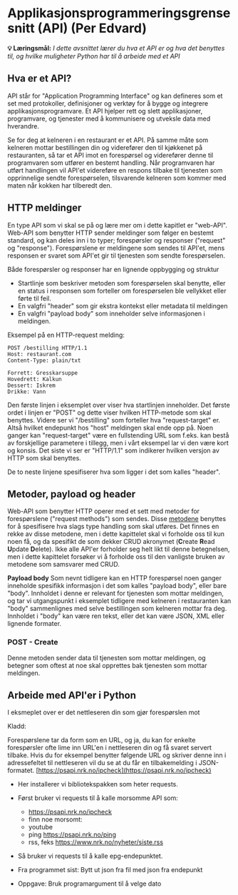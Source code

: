 Applikasjonsprogrammeringsgrensesnitt (API) (Per Edvard)
==================================================================================

**💡 Læringsmål:**
_I dette avsnittet lærer du hva et API er og hva det benyttes til, og hvilke muligheter Python har til å arbeide med et API_


## Hva er et API?
API står for "Application Programming Interface" og kan defineres som et set med protokoller, definisjoner og verktøy for å bygge og integrere applikasjonsprogramvare.
Et API hjelper rett og slett applikasjoner, programvare, og tjenester med å kommunisere og utveksle data med hverandre.

Se for deg at kelneren i en restaurant er et API. På samme måte som kelneren mottar bestillingen din og viderefører den til kjøkkenet på restauranten, så tar et API imot en forespørsel og viderefører denne til programvaren som utfører en bestemt handling.
Når programvaren har utført handlingen vil API'et videreføre en respons tilbake til tjenesten som opprinnelige sendte forespørselen,
tilsvarende kelneren som kommer med maten når kokken har tilberedt den.


## HTTP meldinger
En type API som vi skal se på og lære mer om i dette kapitlet er "web-API". 
Web-API som benytter HTTP sender meldinger som følger en bestemt standard, og kan deles inn i to typer; forespørsler og responser ("request" og "response"). Forespørslene er meldingene som sendes til API'et, mens responsen er svaret som API'et gir til tjenesten som sendte forespørselen.

Både forespørsler og responser har en lignende oppbygging og struktur

- Startlinje som beskriver metoden som forespørselen skal benytte, eller en status i responsen som forteller om forespørselen ble vellykket eller førte til feil.
- En valgfri "header" som gir ekstra kontekst eller metadata til meldingen
- En valgfri "payload body" som inneholder selve informasjonen i meldingen.

Eksempel på en HTTP-request melding:
```
POST /bestilling HTTP/1.1
Host: restaurant.com
Content-Type: plain/txt

Forrett: Gresskarsuppe
Hovedrett: Kalkun
Dessert: Iskrem
Drikke: Vann 
```

Den første linjen i eksemplet over viser hva startlinjen inneholder. Det første ordet i linjen er "POST" og dette viser hvilken HTTP-metode som skal benyttes.
Videre ser vi "/bestilling" som forteller hva "request-target" er. Altså hvilket endepunkt hos "host" meldingen skal ende opp på. Noen ganger kan "request-target" være en fullstending URL som f.eks. kan bestå av forskjellige parametere i tillegg, men i vårt eksempel lar vi den være kort og konsis.
Det siste vi ser er "HTTP/1.1" som indikerer hvilken versjon av HTTP som skal benyttes.

De to neste linjene spesifiserer hva som ligger i det som kalles "header". 


## Metoder, payload og header
Web-API som benytter HTTP operer med et sett med metoder for forespørslene ("request methods") som sendes.
Disse [metodene](https://developer.mozilla.org/en-US/docs/Web/HTTP/Methods) benyttes for å spesifisere hva slags type handling som skal utføres.
Det finnes en rekke av disse metodene, men i dette kapittelet skal vi forholde oss til kun noen få, og da spesifikt de som dekker
CRUD akronymet (**C**reate **R**ead **U**pdate **D**elete). Ikke alle API'er forholder seg helt likt til denne betegnelsen, men i dette kapittelet forsøker vi å forholde oss til den vanligste bruken av metodene som samsvarer med CRUD.

**Payload body**
Som nevnt tidligere kan en HTTP forespørsel noen ganger inneholde spesifikk informasjon i det som kalles "payload body", eller bare "body". Innholdet i denne er relevant for tjenesten som mottar meldingen, og tar vi utgangspunkt i eksemplet tidligere med kelneren i restauranten kan "body" sammenlignes med selve bestillingen som kelneren mottar fra deg.
Innholdet i "body" kan være ren tekst, eller det kan være JSON, XML eller lignende formater.

### POST - Create
Denne metoden sender data til tjenesten som mottar meldingen, og betegner som oftest at noe skal opprettes bak tjenesten som mottar meldingen.

## Arbeide med API'er i Python
I eksmeplet over er det nettleseren din som gjør forespørslen mot



Kladd:

Forespørslene tar da form som en URL, og ja, du kan for enkelte forespørsler ofte lime inn URL'en i nettleseren din og få svaret servert tilbake.
Hvis du for eksempel benytter følgende URL og skriver denne inn i adressefeltet til nettleseren vil du se at du får en tilbakemelding i JSON-formatet.
[https://psapi.nrk.no/ipcheck](https://psapi.nrk.no/ipcheck)


* Her installerer vi bibliotekspakken som heter requests.
* Først bruker vi requests til å kalle morsomme API som:
    - https://psapi.nrk.no/ipcheck
    - finn noe morsomt:
    - youtube
    - ping https://psapi.nrk.no/ping
    - rss, feks https://www.nrk.no/nyheter/siste.rss

* Så bruker vi requests til å kalle epg-endepunktet.
* Fra programmet sist: Bytt ut json fra fil med json fra endepunkt
* Oppgave: Bruk programargument til å velge dato
